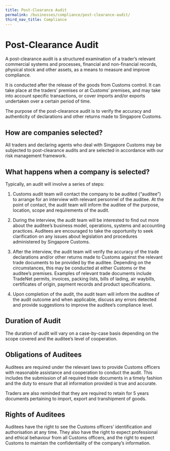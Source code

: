 ```yaml
---
title: Post-Clearance Audit
permalink: /businesses/compliance/post-clearance-audit/
third_nav_title: Compliance
---
```


# Post-Clearance Audit

A post-clearance audit is a structured examination of a trader’s relevant commercial systems and processes, financial and non-financial records, physical stock and other assets, as a means to measure and improve compliance.

It is conducted after the release of the goods from Customs control. It can take place at the traders’ premises or at Customs’ premises, and may take into account specific transactions, or cover imports and/or exports undertaken over a certain period of time.

The purpose of the post-clearance audit is to verify the accuracy and authenticity of declarations and other returns made to Singapore Customs.

## How are companies selected?

All traders and declaring agents who deal with Singapore Customs may be subjected to post-clearance audits and are selected in accordance with our risk management framework.

## What happens when a company is selected?

Typically, an audit will involve a series of steps:

1.  Customs audit team will contact the company to be audited (“auditee”) to arrange for an interview with relevant personnel of the auditee. At the point of contact, the audit team will inform the auditee of the purpose, location, scope and requirements of the audit.  
      
    
2.  During the interview, the audit team will be interested to find out more about the auditee’s business model, operations, systems and accounting practices. Auditees are encouraged to take the opportunity to seek clarification on any issues about legislation and procedures administered by Singapore Customs.  
    
3.  After the interview, the audit team will verify the accuracy of the trade declarations and/or other returns made to Customs against the relevant trade documents to be provided by the auditee. Depending on the circumstances, this may be conducted at either Customs or the auditee’s premises. Examples of relevant trade documents include TradeNet permits, invoices, packing lists, bills of lading, air waybills, certificates of origin, payment records and product specifications.  
      
    
4.  Upon completion of the audit, the audit team will inform the auditee of the audit outcome and when applicable, discuss any errors detected and provide suggestions to improve the auditee’s compliance level.

## Duration of Audit

The duration of audit will vary on a case-by-case basis depending on the scope covered and the auditee’s level of cooperation.

## Obligations of Auditees

Auditees are required under the relevant laws to provide Customs officers with reasonable assistance and cooperation to conduct the audit. This includes the submission of all required trade documents in a timely fashion and the duty to ensure that all information provided is true and accurate.

Traders are also reminded that they are required to retain for 5 years documents pertaining to import, export and transhipment of goods.

## Rights of Auditees

Auditees have the right to see the Customs officers’ identification and authorisation at any time. They also have the right to expect professional and ethical behaviour from all Customs officers, and the right to expect Customs to maintain the confidentiality of the company’s information.
